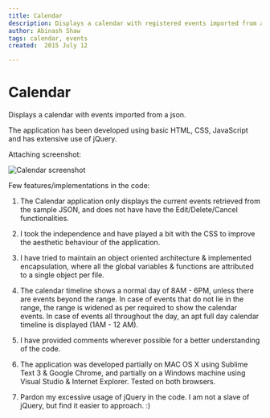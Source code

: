 ```yaml
---
title: Calendar
description: Displays a calendar with registered events imported from a json.
author: Abinash Shaw
tags: calendar, events
created:  2015 July 12

---
```


Calendar
=======

Displays a calendar with events imported from a json.

The application has been developed using basic HTML, CSS, JavaScript and has extensive use of jQuery.

Attaching screenshot:

![Calendar screenshot](https://cloud.githubusercontent.com/assets/2913308/16149339/c03b8906-34ad-11e6-9246-ca30e175b0ff.png)

Few features/implementations in the code:

1) The Calendar application only displays the current events retrieved from the sample JSON, and does not have have the Edit/Delete/Cancel functionalities.

2) I took the independence and have played a bit with the CSS to improve the aesthetic behaviour of the application.

3) I have tried to maintain an object oriented architecture & implemented encapsulation, where all the global variables & functions are attributed to a single object per file.

4) The calendar timeline shows a normal day of 8AM - 6PM, unless there are events beyond the range. In case of events that do not lie in the range, the range is widened as per required to show the calendar events. In case of events all throughout the day, an apt full day calendar timeline is displayed (1AM - 12 AM).

5) I have provided comments wherever possible for a better understanding of the code.

6) The application was developed partially on MAC OS X using Sublime Text 3 & Google Chrome, and partially on a Windows machine using Visual Studio & Internet Explorer. Tested on both browsers.

7) Pardon my excessive usage of jQuery in the code. I am not a slave of jQuery, but find it easier to approach. :)
